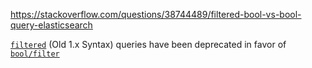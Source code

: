 https://stackoverflow.com/questions/38744489/filtered-bool-vs-bool-query-elasticsearch



[`filtered`](https://www.elastic.co/guide/en/elasticsearch/reference/current/query-dsl-filtered-query.html) \(Old 1.x Syntax\) queries have been deprecated in favor of [`bool/filter`](https://www.elastic.co/guide/en/elasticsearch/reference/current/query-dsl-bool-query.html)


